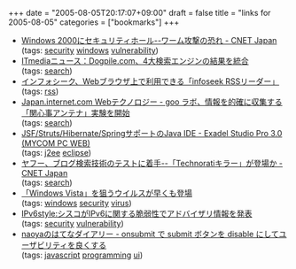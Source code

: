 +++
date = "2005-08-05T20:17:07+09:00"
draft = false
title = "links for 2005-08-05"
categories = ["bookmarks"]
+++

<ul>
	<li>
		<div><a href="http://japan.cnet.com/news/sec/story/0,2000050480,20086118,00.htm">Windows 2000にセキュリティホール--ワーム攻撃の恐れ - CNET Japan</a></div>
		<div>(tags: <a href="http://del.icio.us/nobu666/security">security</a> <a href="http://del.icio.us/nobu666/windows">windows</a> <a href="http://del.icio.us/nobu666/vulnerability">vulnerability</a>)</div>
	</li>
	<li>
		<div><a href="http://www.itmedia.co.jp/news/articles/0508/03/news011.html">ITmediaニュース：Dogpile.com、4大検索エンジンの結果を統合</a></div>
		<div>(tags: <a href="http://del.icio.us/nobu666/search">search</a>)</div>
	</li>
	<li>
		<div><a href="http://internet.watch.impress.co.jp/cda/news/2005/08/04/8686.html">インフォシーク、Webブラウザ上で利用できる「infoseek RSSリーダー」</a></div>
		<div>(tags: <a href="http://del.icio.us/nobu666/rss">rss</a>)</div>
	</li>
	<li>
		<div><a href="http://japan.internet.com/webtech/20050804/2.html">Japan.internet.com Webテクノロジー - goo ラボ、情報を的確に収集する「関心事アンテナ」実験を開始</a></div>
		<div>(tags: <a href="http://del.icio.us/nobu666/search">search</a>)</div>
	</li>
	<li>
		<div><a href="http://pcweb.mycom.co.jp/news/2005/08/03/014.html">JSF/Struts/Hibernate/SpringサポートのJava IDE - Exadel Studio Pro 3.0 (MYCOM PC WEB)</a></div>
		<div>(tags: <a href="http://del.icio.us/nobu666/j2ee">j2ee</a> <a href="http://del.icio.us/nobu666/eclipse">eclipse</a>)</div>
	</li>
	<li>
		<div><a href="http://japan.cnet.com/news/media/story/0,2000047715,20086128,00.htm?ref=rss">ヤフー、ブログ検索技術のテストに着手--「Technoratiキラー」が登場か - CNET Japan</a></div>
		<div>(tags: <a href="http://del.icio.us/nobu666/search">search</a>)</div>
	</li>
	<li>
		<div><a href="http://internet.watch.impress.co.jp/cda/news/2005/08/04/8697.html">「Windows Vista」を狙うウイルスが早くも登場</a></div>
		<div>(tags: <a href="http://del.icio.us/nobu666/windows">windows</a> <a href="http://del.icio.us/nobu666/security">security</a> <a href="http://del.icio.us/nobu666/virus">virus</a>)</div>
	</li>
	<li>
		<div><a href="http://www.ipv6style.jp/jp/news/2005/0801_cisco.shtml">IPv6style:シスコがIPv6に関する脆弱性でアドバイザリ情報を発表</a></div>
		<div>(tags: <a href="http://del.icio.us/nobu666/security">security</a> <a href="http://del.icio.us/nobu666/vulnerability">vulnerability</a>)</div>
	</li>
	<li>
		<div><a href="http://d.hatena.ne.jp/naoya/20050803/1123053496">naoyaのはてなダイアリー - onsubmit で submit ボタンを disable にしてユーザビリティを良くする</a></div>
		<div>(tags: <a href="http://del.icio.us/nobu666/javascript">javascript</a> <a href="http://del.icio.us/nobu666/programming">programming</a> <a href="http://del.icio.us/nobu666/ui">ui</a>)</div>
	</li>
</ul>
